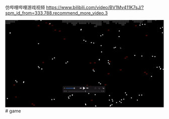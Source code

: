 仿哔哩哔哩游戏视频
https://www.bilibili.com/video/BV1Mv411K7sJ/?spm_id_from=333.788.recommend_more_video.3

![image](./1.jpg)# game
